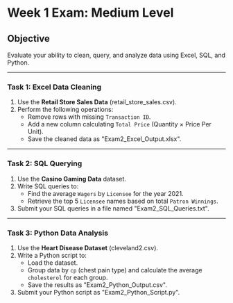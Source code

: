 # Week 1 Exam: Medium Level

## Objective
Evaluate your ability to clean, query, and analyze data using Excel, SQL, and Python.

---

### Task 1: Excel Data Cleaning
1. Use the **Retail Store Sales Data** (retail_store_sales.csv).
2. Perform the following operations:
   - Remove rows with missing `Transaction ID`.
   - Add a new column calculating `Total Price` (Quantity × Price Per Unit).
   - Save the cleaned data as "Exam2_Excel_Output.xlsx".

---

### Task 2: SQL Querying
1. Use the **Casino Gaming Data** dataset.
2. Write SQL queries to:
   - Find the average `Wagers` by `Licensee` for the year 2021.
   - Retrieve the top 5 `Licensee` names based on total `Patron Winnings`.
3. Submit your SQL queries in a file named "Exam2_SQL_Queries.txt".

---

### Task 3: Python Data Analysis
1. Use the **Heart Disease Dataset** (cleveland2.csv).
2. Write a Python script to:
   - Load the dataset.
   - Group data by `cp` (chest pain type) and calculate the average `cholesterol` for each group.
   - Save the results as "Exam2_Python_Output.csv".
3. Submit your Python script as "Exam2_Python_Script.py".
